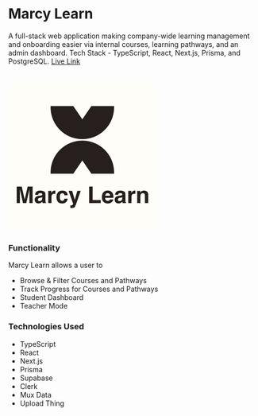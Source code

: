 # Marcy Learn

A full-stack web application making company-wide learning management and onboarding easier via internal courses, learning pathways, and an admin dashboard. Tech Stack - TypeScript, React, Next.js, Prisma, and PostgreSQL. [Live Link](https://bit.ly/marcy-learn)
<br/><br/>

<img src="./public/marcy-learn.jpg" alt="marcy-learn" width="300"><br/>

### Functionality

Marcy Learn allows a user to 
- Browse & Filter Courses and Pathways
- Track Progress for Courses and Pathways
- Student Dashboard 
- Teacher Mode

### Technologies Used
- TypeScript
- React
- Next.js
- Prisma
- Supabase
- Clerk
- Mux Data 
- Upload Thing 


